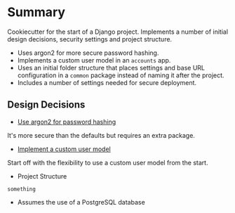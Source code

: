 # Summary

Cookiecutter for the start of a Django project.  Implements a number of initial design decisions, security settings and 
project structure.

* Uses argon2 for more secure password hashing.
* Implements a custom user model in an `accounts` app.
* Uses an initial folder structure that places settings and base URL configuration in a `common` package instead of 
  naming it after the project.
* Includes a number of settings needed for secure deployment.

## Design Decisions

* [Use argon2 for password hashing](https://docs.djangoproject.com/en/5.0/topics/auth/passwords/#using-argon2-with-django)

It's more secure than the defaults but requires an extra package.

* [Implement a custom user model](https://docs.djangoproject.com/en/5.0/topics/auth/customizing/#using-a-custom-user-model-when-starting-a-project)

Start off with the flexibility to use a custom user model from the start.

* Project Structure

```
something
```

* Assumes the use of a PostgreSQL database


